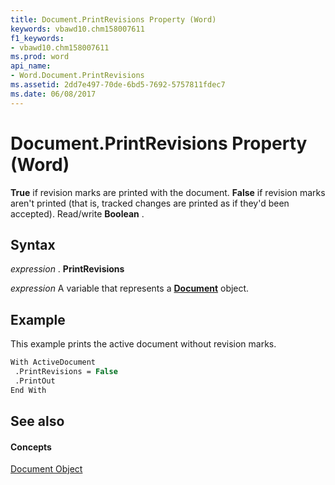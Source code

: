 ```yaml
---
title: Document.PrintRevisions Property (Word)
keywords: vbawd10.chm158007611
f1_keywords:
- vbawd10.chm158007611
ms.prod: word
api_name:
- Word.Document.PrintRevisions
ms.assetid: 2dd7e497-70de-6bd5-7692-5757811fdec7
ms.date: 06/08/2017
---
```



# Document.PrintRevisions Property (Word)

 **True** if revision marks are printed with the document. **False** if revision marks aren't printed (that is, tracked changes are printed as if they'd been accepted). Read/write **Boolean** .


## Syntax

 _expression_ . **PrintRevisions**

 _expression_ A variable that represents a **[Document](document-object-word.md)** object.


## Example

This example prints the active document without revision marks.


```vb
With ActiveDocument 
 .PrintRevisions = False 
 .PrintOut 
End With
```


## See also


#### Concepts


[Document Object](document-object-word.md)

